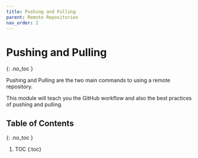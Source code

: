 ```yaml
---
title: Pushing and Pulling
parent: Remote Repositories
nav_order: 2
---
```


<!-- prettier-ignore-start -->

# Pushing and Pulling
{: .no_toc }

Pushing and Pulling are the two main commands to using a remote repository.

This module will teach you the GitHub workflow and also the best practices of pushing and pulling.

## Table of Contents
{: .no_toc }

1. TOC
{:toc}

<!-- prettier-ignore-end -->